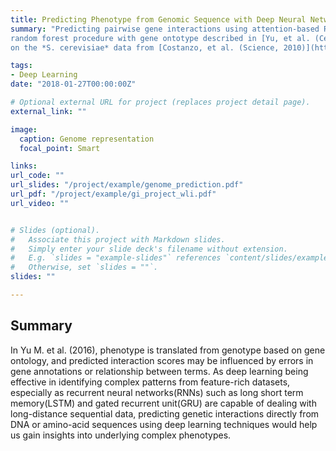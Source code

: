 ```yaml
---
title: Predicting Phenotype from Genomic Sequence with Deep Neural Networks
summary: "Predicting pairwise gene interactions using attention-based RNN/CNN, and compared to baseline approach with 
random forest procedure with gene ontotype described in [Yu, et al. (Cell Systems, 2016)](http://www.cell.com/cell-systems/abstract/S2405-4712(16)30033-3) 
on the *S. cerevisiae* data from [Costanzo, et al. (Science, 2010)](http://science.sciencemag.org/content/327/5964/425.long)."

tags:
- Deep Learning
date: "2018-01-27T00:00:00Z"

# Optional external URL for project (replaces project detail page).
external_link: ""

image:
  caption: Genome representation
  focal_point: Smart

links:
url_code: ""
url_slides: "/project/example/genome_prediction.pdf"
url_pdf: "/project/example/gi_project_wli.pdf"
url_video: ""


# Slides (optional).
#   Associate this project with Markdown slides.
#   Simply enter your slide deck's filename without extension.
#   E.g. `slides = "example-slides"` references `content/slides/example-slides.md`.
#   Otherwise, set `slides = ""`.
slides: ""

---
```

## Summary
In Yu M. et al. (2016), phenotype is translated from genotype based on gene ontology, and predicted interaction scores 
may be influenced by errors in gene annotations or relationship between terms. As deep learning being effective in 
identifying complex patterns from feature-rich datasets, especially as recurrent neural networks(RNNs) such as long 
short term memory(LSTM) and gated recurrent unit(GRU) are capable of dealing with long-distance sequential data, 
predicting genetic interactions directly from DNA or amino-acid sequences using deep learning techniques would help us 
gain insights into underlying complex phenotypes.
